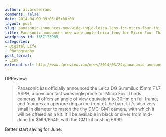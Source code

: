 ```yaml
---
author: alvaroserrano
comments: false
date: 2014-04-09 09:05:05+00:00
layout: post
slug: panasonic-announces-new-wide-angle-leica-lens-for-micro-four-thirds
title: Panasonic announces new wide angle Leica lens for Micro Four Thirds
wordpress_id: 1637173985
categories:
- Digital Life
- Photography
post_format:
- Link
external-url: http://www.dpreview.com/news/2014/03/24/panasonic-announces-leica-dg-summilux-15mm-f1-7-and-gm1-kit
---
```


DPReview:


<blockquote>Panasonic has officially announced the Leica DG Summilux 15mm F1.7 ASPH, a premium fast wideangle prime for Micro Four Thirds cameras. It offers an angle of view equivalent to 30mm on full frame, and features an aperture ring at the front of the barrel. It's also very small in diameter to match the tiny DMC-GM1 camera, with which it will be offered as a kit. It'll be available in black or silver from mid-June for $599/£549, with the GM1 kit costing £999.</blockquote>



Better start saving for June.
